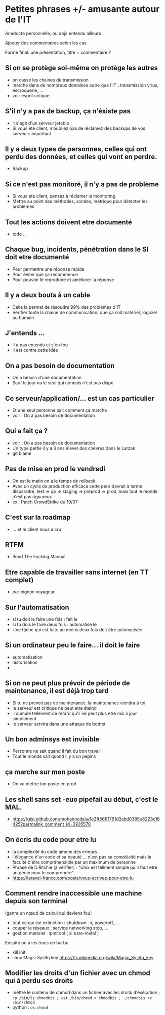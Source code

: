 # Petites phrases +/- amusante autour de l'IT

Anedocte personnelle, ou déjà entendu ailleurs

Ajouter des commentaires selon les cas

Forme final: une présentation, titre + commentaire ?

## Si on se protège soi-même on protège les autres

* on casse les chaines de transmission
* marche dans de nombreux domaines autre que l'IT : transmission virus, escroquerie, ...
* voir esprit critique

## S'il n'y a pas de backup, ça n'éxiste pas

* Il s'agit d'un serveur jetable
* Si vous ete client, n'oubliez pas de réclamez des backups de vos serveurs important

## Il y a deux types de personnes, celles qui ont perdu des données, et celles qui vont en perdre.

* Backup

## Si ce n'est pas monitoré, il n'y a pas de problème

* Si vous ete client, pensez à réclamer le monitoring
* Mettre au point des méthodes, sondes, métrique pour détecter les problèmes

## Tout les actions doivent etre documenté

* todo ...

## Chaque bug, incidents, pénétration dans le SI doit etre documenté

* Pour permettre une réponse rapide
* Pour éviter que ça recommence
* Pour pouvoir le reproduire et améliorer la réponse

## Il y a deux bouts à un cable

* Celle la permet de résoudre 99% des problemes d'IT
* Vérifier toute la chaine de communication, que ça soit matériel, logiciel ou humain

## J'entends ...

* Il a pas entendu et s'en fou
* Il est contre cette idée

## On a pas besoin de documentation

* On a besoin d'une documentation
* Sauf le jour ou le seul qui connais n'est pas dispo

## Ce serveur/application/... est un cas particulier

* Et une seul personne sait comment ça marche
* voir : On a pas besoin de documentation

## Qui a fait ça ?

* voir : On a pas besoin de documentation
* Un type partie il y a 3 ans élever des chêvres dans le Larzak
* git blame

## Pas de mise en prod le vendredi

* On est le matin on a le temps de rollback
* Avec un cycle de production efficace cette peur devrait à terme disparaitre, test => qa => staging => preprod => prod, mais tout le monde n'est pas rigoureux
* ex : Patch CrowdStrike du 19/07

## C'est sur la roadmap

* ... et le client nous a cru

## RTFM

* Read The Fucking Manual

## Etre capable de travailler sans internet (en TT complet)

* par pigeon voyageur

## Sur l'automatisation

* si tu doit le faire une fois : fait le
* si tu dois le faire deux fois : automatise le
* Une tâche qui est faite au moins deux fois doit être automatisée

## Si un ordinateur peu le faire... il doit le faire

* automatisation
* historisation
* ...


## Si on ne peut plus prévoir de période de maintenance, il est déjà trop tard

* Si tu ne prévoit pas de maintenance, la maintenance viendra à toi
* le serveur est critique ne peut etre éteind
* il cumule tellement de retard qu'il ne peut plus etre mis à jour simplement
* le serveur servira dans une attaque de botnet

## Un bon adminsys est invisible

* Personne ne sait quand il fait du bon travail
* Tout le monde sait quand il y a un pépins

## ça marche sur mon poste

* On va mettre ton poste en prod

## Les shell sans set -euo pipefail au début, c'est le MAL.

* https://gist.github.com/mohanpedala/1e2ff5661761d3abd0385e8223e16425?permalink_comment_id=3935570

## On écris du code pour etre lu

* la complexité du code amene des erreurs
* l'élégance d'un code et sa beauté ... n'est pas sa compléxité mais la faculté d'étre compréhensible par un maximum de personne
* Phrase de D.Ritchie (à vérifier) : "Unix est tellment simple qu'il faut etre un génie pour le comprendre"
* https://laravel-france.com/posts/vous-ecrivez-pour-etre-lu

## Comment rendre inaccessible une machine depuis son terminal 
(genre un nœud de calcul qui deviens fou)

* tout ce qui est extinction : shutdown -n, poweroff, ...
* couper le réseaux : service networking stop, ...
* gestion matériel : ipmitool ( si bare-metal )

Ensuite on a les trucs de barbu
* kill init
* linux Magic SysRq key <https://fr.wikipedia.org/wiki/Magic_SysRq_key>

## Modifier les droits d'un fichier avec un chmod qui à perdu ses droits

* mettre le contenu de chmod dans un fichier avec les droits d'éxécution ; `cp /bin/ls chmodbis ; cat /bin/chmod > chmodbis ; ./chmodbis +x /bin/chmod`
* python : `os.chmod`
